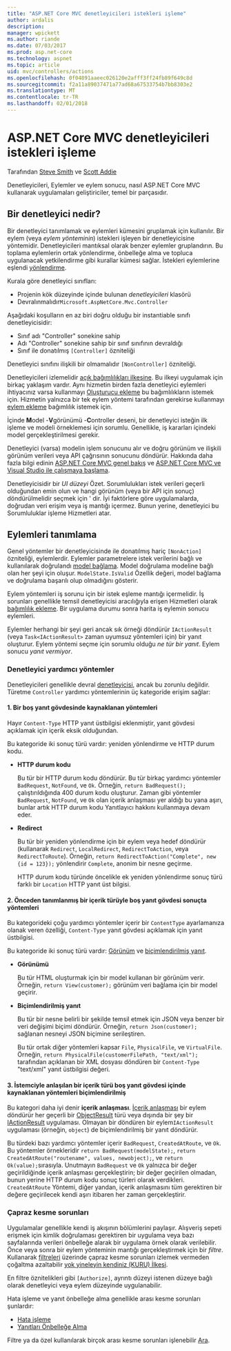 ```yaml
---
title: "ASP.NET Core MVC denetleyicileri istekleri işleme"
author: ardalis
description: 
manager: wpickett
ms.author: riande
ms.date: 07/03/2017
ms.prod: asp.net-core
ms.technology: aspnet
ms.topic: article
uid: mvc/controllers/actions
ms.openlocfilehash: 0f04891aaeec026120e2afff3ff24fb89f649c8d
ms.sourcegitcommit: f2a11a89037471a77ad68a67533754b7bb8303e2
ms.translationtype: MT
ms.contentlocale: tr-TR
ms.lasthandoff: 02/01/2018
---
```

# <a name="handling-requests-with-controllers-in-aspnet-core-mvc"></a>ASP.NET Core MVC denetleyicileri istekleri işleme

Tarafından [Steve Smith](https://ardalis.com/) ve [Scott Addie](https://github.com/scottaddie)

Denetleyicileri, Eylemler ve eylem sonucu, nasıl ASP.NET Core MVC kullanarak uygulamaları geliştiriciler, temel bir parçasıdır.

## <a name="what-is-a-controller"></a>Bir denetleyici nedir?

Bir denetleyici tanımlamak ve eylemleri kümesini gruplamak için kullanılır. Bir eylem (veya *eylem yönteminin*) istekleri işleyen bir denetleyicisine yöntemidir. Denetleyicileri mantıksal olarak benzer eylemler gruplandırın. Bu toplama eylemlerin ortak yönlendirme, önbelleğe alma ve topluca uygulanacak yetkilendirme gibi kurallar kümesi sağlar. İstekleri eylemlerine eşlendi [yönlendirme](xref:mvc/controllers/routing).

Kurala göre denetleyici sınıfları:
* Projenin kök düzeyinde içinde bulunan *denetleyicileri* klasörü
* Devralınmalıdır`Microsoft.AspNetCore.Mvc.Controller`

Aşağıdaki koşulların en az biri doğru olduğu bir instantiable sınıfı denetleyicisidir:
* Sınıf adı "Controller" sonekine sahip
* Adı "Controller" sonekine sahip bir sınıf sınıfının devraldığı
* Sınıf ile donatılmış `[Controller]` özniteliği

Denetleyici sınıfını ilişkili bir olmamalıdır `[NonController]` özniteliği.

Denetleyicileri izlemelidir [açık bağımlılıkları ilkesine](http://deviq.com/explicit-dependencies-principle/). Bu ilkeyi uygulamak için birkaç yaklaşım vardır. Aynı hizmetin birden fazla denetleyici eylemleri ihtiyacınız varsa kullanmayı [Oluşturucu ekleme](xref:mvc/controllers/dependency-injection#constructor-injection) bu bağımlılıkların istemek için. Hizmetin yalnızca bir tek eylem yöntemi tarafından gerekirse kullanmayı [eylem ekleme](xref:mvc/controllers/dependency-injection#action-injection-with-fromservices) bağımlılık istemek için.

İçinde **M**odel -**V**görünümü -**C**ontroller deseni, bir denetleyici isteğin ilk işleme ve modeli örneklemesi için sorumlu. Genellikle, iş kararları içindeki model gerçekleştirilmesi gerekir.

Denetleyici (varsa) modelin işlem sonucunu alır ve doğru görünüm ve ilişkili görünüm verileri veya API çağrısının sonucunu döndürür. Hakkında daha fazla bilgi edinin [ASP.NET Core MVC genel bakış](xref:mvc/overview) ve [ASP.NET Core MVC ve Visual Studio ile çalışmaya başlama](xref:tutorials/first-mvc-app/start-mvc).

Denetleyicisidir bir *UI düzeyi* Özet. Sorumlulukları istek verileri geçerli olduğundan emin olun ve hangi görünüm (veya bir API için sonuç) döndürülmelidir seçmek için ' dir. İyi faktörlere göre uygulamalarda, doğrudan veri erişim veya iş mantığı içermez. Bunun yerine, denetleyici bu Sorumluluklar işleme Hizmetleri atar.

## <a name="defining-actions"></a>Eylemleri tanımlama

Genel yöntemler bir denetleyicisinde ile donatılmış hariç `[NonAction]` özniteliği, eylemlerdir. Eylemler parametrelere istek verilerini bağlı ve kullanılarak doğrulandı [model bağlama](xref:mvc/models/model-binding). Model doğrulama modeline bağlı olan her şeyi için oluşur. `ModelState.IsValid` Özellik değeri, model bağlama ve doğrulama başarılı olup olmadığını gösterir.

Eylem yöntemleri iş sorunu için bir istek eşleme mantığı içermelidir. İş sorunları genellikle temsil denetleyicisi aracılığıyla erişen Hizmetleri olarak [bağımlılık ekleme](xref:mvc/controllers/dependency-injection). Bir uygulama durumu sonra harita iş eylemin sonucu eylemleri.

Eylemler herhangi bir şeyi geri ancak sık örneği döndürür `IActionResult` (veya `Task<IActionResult>` zaman uyumsuz yöntemleri için) bir yanıt oluşturur. Eylem yöntemi seçme için sorumlu olduğu *ne tür bir yanıt*. Eylem sonucu *yanıt vermiyor*.

### <a name="controller-helper-methods"></a>Denetleyici yardımcı yöntemler

Denetleyicileri genellikle devral [denetleyicisi](https://docs.microsoft.com/aspnet/core/api/microsoft.aspnetcore.mvc.controller), ancak bu zorunlu değildir. Türetme `Controller` yardımcı yöntemlerinin üç kategoride erişim sağlar:

#### <a name="1-methods-resulting-in-an-empty-response-body"></a>1. Bir boş yanıt gövdesinde kaynaklanan yöntemleri

Hayır `Content-Type` HTTP yanıt üstbilgisi eklenmiştir, yanıt gövdesi açıklamak için içerik eksik olduğundan.

Bu kategoride iki sonuç türü vardır: yeniden yönlendirme ve HTTP durum kodu.

* **HTTP durum kodu**

    Bu tür bir HTTP durum kodu döndürür. Bu tür birkaç yardımcı yöntemler `BadRequest`, `NotFound`, ve `Ok`. Örneğin, `return BadRequest();` çalıştırıldığında 400 durum kodu oluşturur. Zaman gibi yöntemler `BadRequest`, `NotFound`, ve `Ok` olan içerik anlaşması yer aldığı bu yana aşırı, bunlar artık HTTP durum kodu Yanıtlayıcı hakkını kullanmaya devam eder.

* **Redirect**

    Bu tür bir yeniden yönlendirme için bir eylem veya hedef döndürür (kullanarak `Redirect`, `LocalRedirect`, `RedirectToAction`, veya `RedirectToRoute`). Örneğin, `return RedirectToAction("Complete", new {id = 123});` yönlendirir `Complete`, anonim bir nesne geçirme.

    HTTP durum kodu türünde öncelikle ek yeniden yönlendirme sonuç türü farklı bir `Location` HTTP yanıt üst bilgisi.

#### <a name="2-methods-resulting-in-a-non-empty-response-body-with-a-predefined-content-type"></a>2. Önceden tanımlanmış bir içerik türüyle boş yanıt gövdesi sonuçta yöntemleri

Bu kategorideki çoğu yardımcı yöntemler içerir bir `ContentType` ayarlamanıza olanak veren özelliği, `Content-Type` yanıt gövdesi açıklamak için yanıt üstbilgisi.

Bu kategoride iki sonuç türü vardır: [Görünüm](xref:mvc/views/overview) ve [biçimlendirilmiş yanıt](xref:mvc/models/formatting).

* **Görünümü**

    Bu tür HTML oluşturmak için bir model kullanan bir görünüm verir. Örneğin, `return View(customer);` görünüm veri bağlama için bir model geçirir.

* **Biçimlendirilmiş yanıt**

    Bu tür bir nesne belirli bir şekilde temsil etmek için JSON veya benzer bir veri değişimi biçimi döndürür. Örneğin, `return Json(customer);` sağlanan nesneyi JSON biçimine serileştiren.
    
    Bu tür ortak diğer yöntemleri kapsar `File`, `PhysicalFile`, ve `VirtualFile`. Örneğin, `return PhysicalFile(customerFilePath, "text/xml");` tarafından açıklanan bir XML dosyası döndüren bir `Content-Type` "text/xml" yanıt üstbilgisi değeri.

#### <a name="3-methods-resulting-in-a-non-empty-response-body-formatted-in-a-content-type-negotiated-with-the-client"></a>3. İstemciyle anlaşılan bir içerik türü boş yanıt gövdesi içinde kaynaklanan yöntemleri biçimlendirilmiş

Bu kategori daha iyi denir **içerik anlaşması**. [İçerik anlaşması](xref:mvc/models/formatting#content-negotiation) bir eylem döndürür her geçerli bir [ObjectResult](https://docs.microsoft.com/aspnet/core/api/microsoft.aspnetcore.mvc.objectresult) türü veya dışında bir şey bir [IActionResult](https://docs.microsoft.com/aspnet/core/api/microsoft.aspnetcore.mvc.iactionresult) uygulaması. Olmayan bir döndüren bir eylem`IActionResult` uygulaması (örneğin, `object`) de biçimlendirilmiş bir yanıt döndürür.

Bu türdeki bazı yardımcı yöntemler içerir `BadRequest`, `CreatedAtRoute`, ve `Ok`. Bu yöntemler örnekleridir `return BadRequest(modelState);`, `return CreatedAtRoute("routename", values, newobject);`, ve `return Ok(value);`sırasıyla. Unutmayın `BadRequest` ve `Ok` yalnızca bir değer geçirildiğinde içerik anlaşması gerçekleştirin; bir değer geçirilen olmadan, bunun yerine HTTP durum kodu sonuç türleri olarak verdikleri. `CreatedAtRoute` Yöntemi, diğer yandan, içerik anlaşmasını tüm gerektiren bir değere geçirilecek kendi aşırı itibaren her zaman gerçekleştirir.

### <a name="cross-cutting-concerns"></a>Çapraz kesme sorunları

Uygulamalar genellikle kendi iş akışının bölümlerini paylaşır. Alışveriş sepeti erişmek için kimlik doğrulaması gerektiren bir uygulama veya bazı sayfalarında verileri önbelleğe alarak bir uygulama örnek olarak verilebilir. Önce veya sonra bir eylem yönteminin mantığı gerçekleştirmek için bir *filtre*. Kullanarak [filtreleri](xref:mvc/controllers/filters) üzerinde çapraz kesme sorunları izlemek vermeden çoğaltma azaltabilir [yok yineleyin kendiniz (KURU) İlkesi](http://deviq.com/don-t-repeat-yourself/).

En filtre öznitelikleri gibi `[Authorize]`, ayrıntı düzeyi istenen düzeye bağlı olarak denetleyici veya eylem düzeyinde uygulanabilir.

Hata işleme ve yanıt önbelleğe alma genellikle arası kesme sorunları şunlardır:
   * [Hata işleme](xref:mvc/controllers/filters#exception-filters)
   * [Yanıtları Önbelleğe Alma](xref:performance/caching/response)

Filtre ya da özel kullanılarak birçok arası kesme sorunları işlenebilir [Ara](xref:fundamentals/middleware/index).
